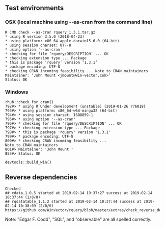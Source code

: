 

## Test environments

### OSX (local machine using --as-cran from the command line)

    R CMD check --as-cran rquery_1.3.1.tar.gz 
    * using R version 3.5.0 (2018-04-23)
    * using platform: x86_64-apple-darwin15.6.0 (64-bit)
    * using session charset: UTF-8
    * using option ‘--as-cran’
    * checking for file ‘rquery/DESCRIPTION’ ... OK
    * checking extension type ... Package
    * this is package ‘rquery’ version ‘1.3.1’
    * package encoding: UTF-8
    * checking CRAN incoming feasibility ... Note_to_CRAN_maintainers
    Maintainer: ‘John Mount <jmount@win-vector.com>’
    Status: OK

### Windows

    rhub::check_for_cran()
    792#> * using R Under development (unstable) (2019-01-26 r76018)
    793#> * using platform: x86_64-w64-mingw32 (64-bit)
    794#> * using session charset: ISO8859-1
    795#> * using option '--as-cran'
    796#> * checking for file 'rquery/DESCRIPTION' ... OK
    797#> * checking extension type ... Package
    798#> * this is package 'rquery' version '1.3.1'
    799#> * package encoding: UTF-8
    800#> * checking CRAN incoming feasibility ... Note_to_CRAN_maintainers
    801#> Maintainer: 'John Mount '
    855#> Status: OK
    
    devtools::build_win()
  

## Reverse dependencies

    Checked 
    ## cdata_1.0.5 started at 2019-02-14 10:37:27 success at 2019-02-14 10:37:44 (1/0/0) 
    ## rqdatatable_1.1.2 started at 2019-02-14 10:37:44 success at 2019-02-14 10:38:09 (2/0/0)
    https://github.com/WinVector/rquery/blob/master/extras/check_reverse_dependencies.md


Note: "Edgar F. Codd", "SQL", and "observable" are all spelled correctly.
